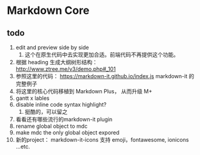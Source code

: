 # Markdown Core


## todo

1. edit and preview side by side
    1. 这个在原生代码中去实现更加合适。前端代码不再提供这个功能。
1. 根据 heading 生成大纲树形结构： http://www.ztree.me/v3/demo.php#_101
1. 参照这里的代码： https://markdown-it.github.io/index.js  markdown-it 的完整例子
1. 将这里的核心代码移植到 Markdown Plus， 从而升级 M+
1. gantt x lables
1. disable inline code syntax highlight?
    1. 挺酷的，可以留之
1. 看看还有哪些流行的markdown-it plugin
1. rename global object to mdc
1. make mdc the only global object expored
1. 新的project： markdown-it-icons 支持 emoji，fontawesome, ionicons ...etc.

